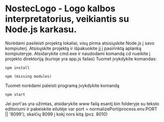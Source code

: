 # NostecLogo - Logo kalbos interpretatorius, veikiantis su Node.js karkasu.

Norėdami pasileisti projektą lokaliai, visų pirma atsisiųskite Node.js į savo kompiuterį.
Atsisųskite projektą ir išpakuokite jį į pasirinktą aplanką kompiuteryje.
Atsidarykite cmd.exe ir naudodami komandą cd nueikite į projekto direktoriją (kurioje yra app.js failas)
Tuomet įvykdykite komandas:
````
npm install
````
````
npm (missing modules)
````
Tuomet norėdami paleisti programą įvykdykite komandą
````
npm start
````
Jei port'as yra užimtas, atsidarykite www failą esantį bin folderyje su teksto editoriumi ir pakeiskite eilutėje
var port = normalizePort(process.env.PORT || '8099'); skaičių 8099 į kokį nors kitą (pvz. 8010)
